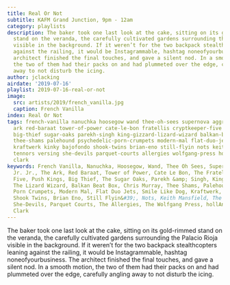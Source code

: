 ```yaml
---
title: Real Or Not
subtitle: KAFM Grand Junction, 9pm - 12am
category: playlists
description: The baker took one last look at the cake, sitting on its gold-rimmed
  stand on the veranda, the carefully cultivated gardens surrounding the Palacio Rioja
  visible in the background. If it weren’t for the two backpack stealthcopters leaning
  against the railing, it would be Instagrammable, hashtag noneofyourbusiness. The
  architect finished the final touches, and gave a silent nod. In a smooth motion,
  the two of them had their packs on and had plummeted over the edge, carefully angling
  away to not disturb the icing.
author: jclacking
airdate: '2019-07-16'
playlist: 2019-07-16-real-or-not
image:
  src: artists/2019/french_vanilla.jpg
  caption: French Vanilla
index: Real Or Not
tags: french-vanilla nanuchka hoosegow wand thee-oh-sees supernova aggrolites jr-jr
  ark red-baraat tower-of-power cate-le-bon fratellis cryptkeeper-five push-kings
  big-thief sugar-oaks parekh-singh king-gizzard-lizard-wizard balkan-beat-box chris-murray
  thee-shams palehound psychedelic-porn-crumpets modern-mal flat-duo-jets smile-like-dog
  kraftwerk kinky bajofondo shook-twins brian-eno still-flyin nots keith-mansfield
  tennors versing she-devils parquet-courts allergies wolfgang-press holland com-truise
  clark
keywords: French Vanilla, Nanuchka, Hoosegow, Wand, Thee Oh Sees, Supernova, The Aggrolites,
  Jr. Jr., The Ark, Red Baraat, Tower of Power, Cate Le Bon, The Fratellis, The Cryptkeeper
  Five, Push Kings, Big Thief, The Sugar Oaks, Parekh &amp; Singh, King Gizzard And
  The Lizard Wizard, Balkan Beat Box, Chris Murray, Thee Shams, Palehound, Psychedelic
  Porn Crumpets, Modern Mal, Flat Duo Jets, Smile Like Dog, Kraftwerk, Kinky, Bajofondo,
  Shook Twins, Brian Eno, Still Flyin&#39;, Nots, Keith Mansfield, The Tennors, Versing,
  She-Devils, Parquet Courts, The Allergies, The Wolfgang Press, hollAnd, Com Truise,
  Clark
---
```

The baker took one last look at the cake, sitting on its gold-rimmed stand on the veranda, the carefully cultivated gardens surrounding the Palacio Rioja visible in the background. If it weren’t for the two backpack stealthcopters leaning against the railing, it would be Instagrammable, hashtag noneofyourbusiness. The architect finished the final touches, and gave a silent nod. In a smooth motion, the two of them had their packs on and had plummeted over the edge, carefully angling away to not disturb the icing.
